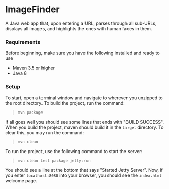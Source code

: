 # ImageFinder
A Java web app that, upon entering a URL, parses through all sub-URLs, displays all images, and highlights the ones with human faces in them.

### Requirements
Before beginning, make sure you have the following installed and ready to use
- Maven 3.5 or higher
- Java 8

### Setup

To start, open a terminal window and navigate to wherever you unzipped to the root directory. To build the project, run the command:

>`mvn package`

If all goes well you should see some lines that ends with "BUILD SUCCESS". When you build the project, maven should build it in the `target` directory. To clear this, you may run the command:

>`mvn clean`

To run the project, use the following command to start the server:

>`mvn clean test package jetty:run`

You should see a line at the bottom that says "Started Jetty Server". Now, if you enter `localhost:8080` into your browser, you should see the `index.html` welcome page.
